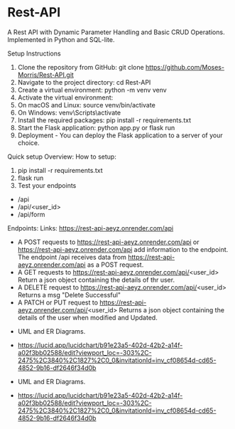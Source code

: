 # Rest-API
A Rest API with Dynamic Parameter Handling and Basic CRUD Operations. Implemented in Python and SQL-lite.


Setup Instructions

1. Clone the repository from GitHub: git clone https://github.com/Moses-Morris/Rest-API.git
2. Navigate to the project directory: cd Rest-API
3. Create a virtual environment: python -m venv venv
4. Activate the virtual environment:
5. On macOS and Linux: source venv/bin/activate
6. On Windows: venv\Scripts\activate
7. Install the required packages: pip install -r requirements.txt
8. Start the Flask application: python app.py or flask run
9. Deployment  - You can deploy the Flask application to a server of your choice.



Quick setup Overview:
How to setup:
1. pip install -r requirements.txt
2. flask run
3. Test your endpoints



* /api
* /api/<user_id>
* /api/form

Endpoints:
Links: https://rest-api-aeyz.onrender.com/api


- A POST requests to https://rest-api-aeyz.onrender.com/api or https://rest-api-aeyz.onrender.com/api add information to the endpoint. The endpoint /api receives data from  https://rest-api-aeyz.onrender.com/api as a POST request.
- A GET requests to https://rest-api-aeyz.onrender.com/api/<user_id> Return a json object containing the details of thr user.
- A DELETE request to https://rest-api-aeyz.onrender.com/api/<user_id> Returns a msg "Delete Successful"
- A PATCH or PUT request to https://rest-api-aeyz.onrender.com/api/<user_id> Returns a json object containing the details of the user when modified and Updated.



* UML and ER Diagrams.
- https://lucid.app/lucidchart/b91e23a5-402d-42b2-a14f-a02f3bb02588/edit?viewport_loc=-303%2C-2475%2C3840%2C1827%2C0_0&invitationId=inv_cf08654d-cd65-4852-9b16-df2646f34d0b

* UML and ER Diagrams.
- https://lucid.app/lucidchart/b91e23a5-402d-42b2-a14f-a02f3bb02588/edit?viewport_loc=-303%2C-2475%2C3840%2C1827%2C0_0&invitationId=inv_cf08654d-cd65-4852-9b16-df2646f34d0b